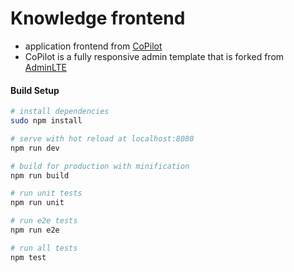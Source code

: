 # Knowledge frontend

- application frontend from [CoPilot](https://github.com/misterGF/CoPilot)
- CoPilot is a fully responsive admin template that is forked from [AdminLTE](https://almsaeedstudio.com)

#### Build Setup

``` bash
# install dependencies
sudo npm install

# serve with hot reload at localhost:8080
npm run dev

# build for production with minification
npm run build

# run unit tests
npm run unit

# run e2e tests
npm run e2e

# run all tests
npm test
```

